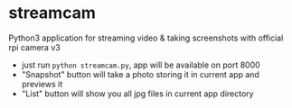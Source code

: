 # streamcam
Python3 application for streaming video &amp; taking screenshots with official rpi camera v3


- just run ```python streamcam.py```, app will be available on port 8000
- "Snapshot" button will take a photo storing it in current app and previews it
- "List" button will show you all jpg files in current app directory
